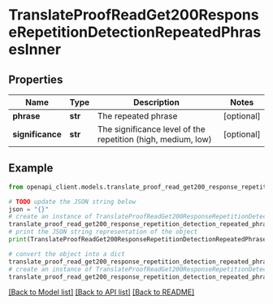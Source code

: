 # TranslateProofReadGet200ResponseRepetitionDetectionRepeatedPhrasesInner


## Properties

Name | Type | Description | Notes
------------ | ------------- | ------------- | -------------
**phrase** | **str** | The repeated phrase | [optional] 
**significance** | **str** | The significance level of the repetition (high, medium, low) | [optional] 

## Example

```python
from openapi_client.models.translate_proof_read_get200_response_repetition_detection_repeated_phrases_inner import TranslateProofReadGet200ResponseRepetitionDetectionRepeatedPhrasesInner

# TODO update the JSON string below
json = "{}"
# create an instance of TranslateProofReadGet200ResponseRepetitionDetectionRepeatedPhrasesInner from a JSON string
translate_proof_read_get200_response_repetition_detection_repeated_phrases_inner_instance = TranslateProofReadGet200ResponseRepetitionDetectionRepeatedPhrasesInner.from_json(json)
# print the JSON string representation of the object
print(TranslateProofReadGet200ResponseRepetitionDetectionRepeatedPhrasesInner.to_json())

# convert the object into a dict
translate_proof_read_get200_response_repetition_detection_repeated_phrases_inner_dict = translate_proof_read_get200_response_repetition_detection_repeated_phrases_inner_instance.to_dict()
# create an instance of TranslateProofReadGet200ResponseRepetitionDetectionRepeatedPhrasesInner from a dict
translate_proof_read_get200_response_repetition_detection_repeated_phrases_inner_from_dict = TranslateProofReadGet200ResponseRepetitionDetectionRepeatedPhrasesInner.from_dict(translate_proof_read_get200_response_repetition_detection_repeated_phrases_inner_dict)
```
[[Back to Model list]](../README.md#documentation-for-models) [[Back to API list]](../README.md#documentation-for-api-endpoints) [[Back to README]](../README.md)


